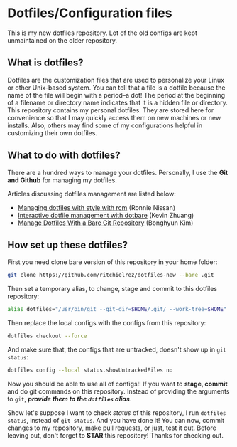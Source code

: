 # Dotfiles/Configuration files
This is my new dotfiles repository. Lot of the old configs are kept unmaintained on the older repository.

## What is dotfiles?

Dotfiles are the customization files that are used to personalize your Linux or other Unix-based system.  You can tell that a file is a dotfile because the name of the file will begin with a period–a dot!  The period at the beginning of a filename or directory name indicates that it is a hidden file or directory.  This repository contains my personal dotfiles.  They are stored here for convenience so that I may quickly access them on new machines or new installs.  Also, others may find some of my configurations helpful in customizing their own dotfiles.


## What to do with dotfiles?

There are a hundred ways to manage your dotfiles. Personally, I use the **Git and Github** for managing my dotfiles. 

Articles discussing dotfiles management are listed below:

- [Managing dotfiles with style with rcm](https://distrotube.com/guest-articles/managing-dotfiles-with-rcm.html) (Ronnie Nissan)
- [Interactive dotfile management with dotbare](https://distrotube.com/guest-articles/interactive-dotfile-management-dotbare.html) (Kevin Zhuang)
- [Manage Dotfiles With a Bare Git Repository](https://harfangk.github.io/2016/09/18/manage-dotfiles-with-a-git-bare-repository.html) (Bonghyun Kim)


## How set up these dotfiles?

First you need clone bare version of this repository in your home folder:
```bash
git clone https://github.com/ritchielrez/dotfiles-new --bare .git
```

Then set a temporary alias, to change, stage and commit to this dotfiles repository:
```bash
alias dotfiles="/usr/bin/git --git-dir=$HOME/.git/ --work-tree=$HOME"
```

Then replace the local configs with the configs from this repository:
```bash
dotfiles checkout --force
```

And make sure that, the configs that are untracked, doesn't show up in `git status`:
```bash
dotfiles config --local status.showUntrackedFiles no
```

Now you should be able to use all of configs!! If you want to **stage, commit** and
do git commands on this repository. Instead of providing the arguments to `git`, ***provide them
to the `dotfiles` alias***.    

Show let's suppose I want to check *status* of this repository, I run `dotfiles status`, instead of `git status`.
And you have done it! You can now, commit changes to my repository, make pull requests, or just, test it out.
Before leaving out, don't forget to **STAR** this repository! Thanks for checking out.
